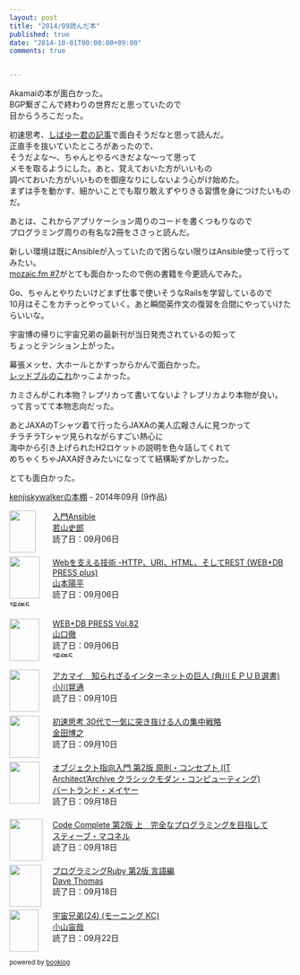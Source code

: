 ```yaml
---
layout: post
title: "2014/09読んだ本"
published: true
date: "2014-10-01T00:00:00+09:00"
comments: true


---
```


Akamaiの本が面白かった。  
BGP繋ぎこんで終わりの世界だと思っていたので  
目からうろこだった。  
  
初速思考、[しばゆー君の記事](http://shibayu36.hatenablog.com/entry/2014/09/15/102509)で面白そうだなと思って読んだ。  
正直手を抜いていたところがあったので、  
そうだよな〜、ちゃんとやるべきだよな〜って思って  
メモを取るようにした。あと、覚えておいた方がいいもの  
調べておいた方がいいものを御座なりにしないよう心がけ始めた。  
まずは手を動かす、細かいことでも取り敢えずやりきる習慣を身につけたいものだ。  
  
あとは、これからアプリケーション周りのコードを書くつもりなので  
プログラミング周りの有名な2冊をささっと読んだ。  
  
新しい環境は既にAnsibleが入っていたので困らない限りはAnsible使って行ってみたい。  
[mozaic.fm #7](http://mozaic.fm/post/95128341833/7-rest)がとても面白かったので例の書籍を今更読んでみた。  
  
Go、ちゃんとやりたいけどまず仕事で使いそうなRailsを学習しているので  
10月はそこをカチっとやっていく。あと瞬間英作文の復習を合間にやっていけたらいいな。  
  
宇宙博の帰りに宇宙兄弟の最新刊が当日発売されているの知って  
ちょっとテンション上がった。  
  
幕張メッセ、大ホールとかすっからかんで面白かった。  
[レッドブルのこれ](https://flic.kr/p/pkXS8j)かっこよかった。  
  
カミさんがこれ本物？レプリカって書いてないよ？レプリカより本物が良い。  
って言ってて本物志向だった。  
  
あとJAXAのTシャツ着て行ったらJAXAの美人広報さんに見つかって  
チラチラTシャツ見られながらすごい熱心に  
海中から引き上げられたH2ロケットの説明を色々話してくれて  
めちゃくちゃJAXA好きみたいになってて結構恥ずかしかった。  
  
とても面白かった。
  
<div style="margin-bottom:15px;"><a href="http://booklog.jp/users/kenjiskywalker" target="_blank">kenjiskywalkerの本棚</a> - 2014年09月 (9作品)</div><div style="margin-bottom:5px;"><div style="width:75px;height:75px;float:left;margin-right:2px;"><a href="http://booklog.jp/item/1/B00MALTGDY" target="_blank"><img src="http://ecx.images-amazon.com/images/I/51Ef9h7qfpL._SL75_.jpg" width="47" height="75" alt="" /></a></div><div><a href="http://booklog.jp/item/1/B00MALTGDY" target="_blank">入門Ansible</a><br /><a href="http://booklog.jp/author/%E8%8B%A5%E5%B1%B1%E5%8F%B2%E9%83%8E" target="_blank">若山史郎</a><br />読了日：09月06日<br /></div><br style="clear:both;" /></div><div style="margin-bottom:5px;"><div style="width:75px;height:75px;float:left;margin-right:2px;"><a href="http://booklog.jp/item/1/4774142042" target="_blank"><img src="http://ecx.images-amazon.com/images/I/51qo6pgjaSL._SL75_.jpg" width="54" height="75" alt="" /></a></div><div><a href="http://booklog.jp/item/1/4774142042" target="_blank">Webを支える技術 -HTTP、URI、HTML、そしてREST (WEB+DB PRESS plus)</a><br /><a href="http://booklog.jp/author/%E5%B1%B1%E6%9C%AC%E9%99%BD%E5%B9%B3" target="_blank">山本陽平</a><br />読了日：09月06日<br /><img src="http://booklog.jp/images/rank/5.gif" width="59" height="12" alt="評価5" /></div><br style="clear:both;" /></div><div style="margin-bottom:5px;"><div style="width:75px;height:75px;float:left;margin-right:2px;"><a href="http://booklog.jp/item/1/4774166278" target="_blank"><img src="http://ecx.images-amazon.com/images/I/61gSqezYgPL._SL75_.jpg" width="53" height="75" alt="" /></a></div><div><a href="http://booklog.jp/item/1/4774166278" target="_blank">WEB+DB PRESS Vol.82</a><br /><a href="http://booklog.jp/author/%E5%B1%B1%E5%8F%A3%E5%BE%B9" target="_blank">山口徹</a><br />読了日：09月06日<br /><img src="http://booklog.jp/images/rank/5.gif" width="59" height="12" alt="評価5" /></div><br style="clear:both;" /></div><div style="margin-bottom:5px;"><div style="width:75px;height:75px;float:left;margin-right:2px;"><a href="http://booklog.jp/item/1/B00MIFE3BC" target="_blank"><img src="http://ecx.images-amazon.com/images/I/51T4L8K2yLL._SL75_.jpg" width="53" height="75" alt="" /></a></div><div><a href="http://booklog.jp/item/1/B00MIFE3BC" target="_blank">アカマイ　知られざるインターネットの巨人 (角川ＥＰＵＢ選書)</a><br /><a href="http://booklog.jp/author/%E5%B0%8F%E5%B7%9D%E6%99%83%E9%80%9A" target="_blank">小川晃通</a><br />読了日：09月10日<br /></div><br style="clear:both;" /></div><div style="margin-bottom:5px;"><div style="width:75px;height:75px;float:left;margin-right:2px;"><a href="http://booklog.jp/item/1/4534050887" target="_blank"><img src="http://ecx.images-amazon.com/images/I/41R-WuPO9yL._SL75_.jpg" width="53" height="75" alt="" /></a></div><div><a href="http://booklog.jp/item/1/4534050887" target="_blank">初速思考 30代で一気に突き抜ける人の集中戦略</a><br /><a href="http://booklog.jp/author/%E9%87%91%E7%94%B0%E5%8D%9A%E4%B9%8B" target="_blank">金田博之</a><br />読了日：09月10日<br /></div><br style="clear:both;" /></div><div style="margin-bottom:5px;"><div style="width:75px;height:75px;float:left;margin-right:2px;"><a href="http://booklog.jp/item/1/4798111112" target="_blank"><img src="http://ecx.images-amazon.com/images/I/51Y4DWH4N3L._SL75_.jpg" width="54" height="75" alt="" /></a></div><div><a href="http://booklog.jp/item/1/4798111112" target="_blank">オブジェクト指向入門 第2版 原則・コンセプト (IT Architect’Archive クラシックモダン・コンピューティング)</a><br /><a href="http://booklog.jp/author/%E3%83%90%E3%83%BC%E3%83%88%E3%83%A9%E3%83%B3%E3%83%89%E3%83%BB%E3%83%A1%E3%82%A4%E3%83%A4%E3%83%BC" target="_blank">バートランド・メイヤー</a><br />読了日：09月18日<br /></div><br style="clear:both;" /></div><div style="margin-bottom:5px;"><div style="width:75px;height:75px;float:left;margin-right:2px;"><a href="http://booklog.jp/item/1/B00JEYPPOE" target="_blank"><img src="http://ecx.images-amazon.com/images/I/51LZpcbh3LL._SL75_.jpg" width="59" height="75" alt="" /></a></div><div><a href="http://booklog.jp/item/1/B00JEYPPOE" target="_blank">Code Complete 第2版 上　完全なプログラミングを目指して</a><br /><a href="http://booklog.jp/author/%E3%82%B9%E3%83%86%E3%82%A3%E3%83%BC%E3%83%96%E3%83%BB%E3%83%9E%E3%82%B3%E3%83%8D%E3%83%AB" target="_blank">スティーブ・マコネル</a><br />読了日：09月18日<br /></div><br style="clear:both;" /></div><div style="margin-bottom:5px;"><div style="width:75px;height:75px;float:left;margin-right:2px;"><a href="http://booklog.jp/item/1/4274066428" target="_blank"><img src="http://ecx.images-amazon.com/images/I/4151YFZ27NL._SL75_.jpg" width="57" height="75" alt="" /></a></div><div><a href="http://booklog.jp/item/1/4274066428" target="_blank">プログラミングRuby 第2版 言語編</a><br /><a href="http://booklog.jp/author/Dave+Thomas" target="_blank">Dave Thomas</a><br />読了日：09月18日<br /></div><br style="clear:both;" /></div><div style="margin-bottom:5px;"><div style="width:75px;height:75px;float:left;margin-right:2px;"><a href="http://booklog.jp/item/1/4063883515" target="_blank"><img src="http://ecx.images-amazon.com/images/I/61UN%2BOSffyL._SL75_.jpg" width="52" height="75" alt="" /></a></div><div><a href="http://booklog.jp/item/1/4063883515" target="_blank">宇宙兄弟(24) (モーニング KC)</a><br /><a href="http://booklog.jp/author/%E5%B0%8F%E5%B1%B1%E5%AE%99%E5%93%89" target="_blank">小山宙哉</a><br />読了日：09月22日<br /></div><br style="clear:both;" /></div><div style="margin:10px 0;font-size:80%;">powered by <a href="http://booklog.jp" target="_blank">booklog</a></div>



